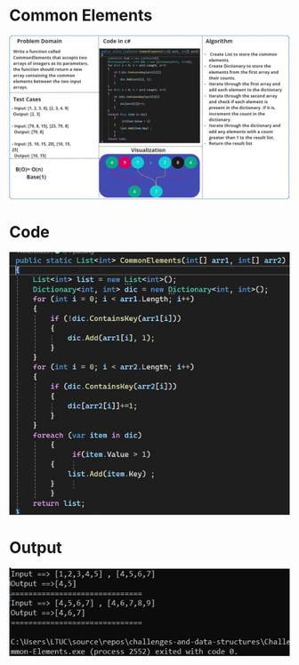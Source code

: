 # Common Elements


![CommonElements](./CommonElementsImg.jpg)

# Code

![Output](./CommonElements.jpg)

# Output

![Output](./outPut.jpg)